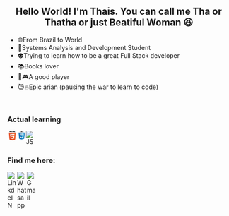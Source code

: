 <h2 align="center"> Hello World! I'm Thais. You can call me Tha or Thatha or just Beatiful Woman 😆</h2>

- 🌐From Brazil to World
- 💁Systems Analysis and Development Student
- 👽Trying to learn how to be a great Full Stack developer
- 📚Books lover
- 👾🎮A good player
- 😈🔥Epic arian (pausing the war to learn to code)
</br>
<h3>Actual learning</h3>
<img align="left" alt="html" width="22px" src="https://raw.githubusercontent.com/github/explore/80688e429a7d4ef2fca1e82350fe8e3517d3494d/topics/html/html.png"/>
<img align="left" alt="CSS" width="20px" src="https://raw.githubusercontent.com/github/explore/80688e429a7d4ef2fca1e82350fe8e3517d3494d/topics/css/css.png"/>
<img align="left" alt="JS" width="22px" src="https://emojis.slackmojis.com/emojis/images/1450441296/151/javascript.png?1450441296"/> 
</br>
</br>
<h3>Find me here:</h3>
<a target="_blank" href="https://www.linkedin.com/in/thais-tozatti-7112bb128/">
  <img align="left" alt="LinkdeIN" width="22px" src="https://cdn.jsdelivr.net/npm/simple-icons@v3/icons/linkedin.svg" />
</a>
<a target="_blank" href="https://api.whatsapp.com/send?phone=16997644510">
  <img align="left" alt="Whatsapp" width="22px" src="https://cdn.jsdelivr.net/npm/simple-icons@v3/icons/whatsapp.svg" />
</a>
<a target="_blank" href="mailto:thaisctozatti@gmail.com">
  <img align="left" alt="Gmail" width="22px" src="https://cdn.jsdelivr.net/npm/simple-icons@v3/icons/gmail.svg" />
</a>
